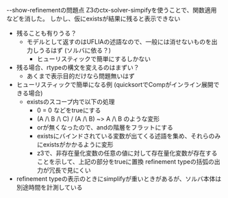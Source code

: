 --show-refinementの問題点
Z3のctx-solver-simpifyを使うことで、関数適用などを消した。
しかし、仮にexistsが結果に残ると表示できない
* 残ることも有りうる？
  * モデルとして返すのはUFLIAの述語なので、一般には消せないものを出力しうるはず (ソルバに依る？)
    * ヒューリスティックで簡単にするしかない
* 残る場合、rtypeの構文を変えるのはまずい？
  * あくまで表示目的だけなら問題無いはず
* ヒューリスティックで簡単になる例 (quicksortでCompがインライン展開できる場合)
  * existsのスコープ内で以下の処理
    * 0 = 0 などをtrueにする
    * (A /\ B /\ C) \/ (A /\ B) ~> A /\ B のような変形
    * orが無くなったので、andの階層をフラットにする
    * existsにバインドされている変数が出てくる述語を集め、それらのみにexistsがかかるように変形
    * z3で、非存在量化変数の任意の値に対して存在量化変数が存在することを示して、上記の部分をtrueに置換
refinement typeの括弧の出力が冗長で見にくい
* refinement typeの表示のときにsimplifyが重いときがあるが、ソルバ本体は別途時間を計測している

